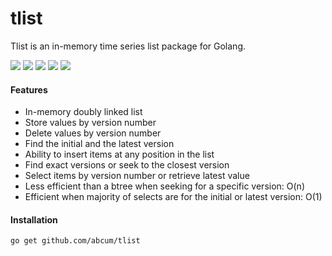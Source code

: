 # tlist

Tlist is an in-memory time series list package for Golang.

[![](https://img.shields.io/circleci/token/_____/project/abcum/tlist/master.svg?style=flat-square)](https://circleci.com/gh/abcum/tlist) [![](https://img.shields.io/badge/status-alpha-ff00bb.svg?style=flat-square)](https://github.com/abcum/tlist) [![](https://img.shields.io/badge/godoc-reference-blue.svg?style=flat-square)](https://godoc.org/github.com/abcum/tlist) [![](https://goreportcard.com/badge/github.com/abcum/tlist?style=flat-square)](https://goreportcard.com/report/github.com/abcum/tlist) [![](https://img.shields.io/badge/license-Apache_License_2.0-00bfff.svg?style=flat-square)](https://github.com/abcum/tlist) 

#### Features

- In-memory doubly linked list
- Store values by version number
- Delete values by version number
- Find the initial and the latest version
- Ability to insert items at any position in the list
- Find exact versions or seek to the closest version
- Select items by version number or retrieve latest value
- Less efficient than a btree when seeking for a specific version: O(n)
- Efficient when majority of selects are for the initial or latest version: O(1)

#### Installation

```bash
go get github.com/abcum/tlist
```
